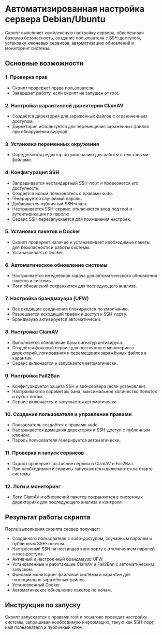 # Автоматизированная настройка сервера Debian/Ubuntu

Скрипт выполняет комплексную настройку сервера, обеспечивая базовую безопасность, создание пользователя с SSH-доступом, установку ключевых сервисов, автоматизацию обновлений и мониторинг системы.  

## Основные возможности

### 1. Проверка прав
* Скрипт проверяет права пользователя.  
* Завершает работу, если скрипт не запущен от root.

### 2. Настройка карантинной директории ClamAV
* Создаётся директория для заражённых файлов с ограниченным доступом.  
* Директория используется для перемещения заражённых файлов при обнаружении вирусов.

### 3. Установка переменных окружения
* Определяется редактор по умолчанию для работы с текстовыми файлами.

### 4. Конфигурация SSH
* Запрашивается нестандартный SSH-порт и проверяется его доступность.  
* Создаётся новый пользователь с правами sudo.  
* Генерируется случайный пароль.  
* Добавляется публичный SSH-ключ.  
* Настраивается SSH-сервис: отключается вход под root и аутентификация по паролю.  
* Сервис SSH перезапускается для применения настроек.

### 5. Установка пакетов и Docker
* Скрипт проверяет наличие и устанавливает необходимые пакеты для безопасности и работы системы.  
* Устанавливается Docker.

### 6. Автоматическое обновление системы
* Настраивается ежедневная задача для автоматического обновления пакетов и системы.  
* Логи обновлений сохраняются для последующего анализа.

### 7. Настройка брандмауэра (UFW)
* Все входящие соединения блокируются по умолчанию.  
* Разрешается исходящий трафик и доступ к SSH-порту.  
* Брандмауэр активируется автоматически.

### 8. Настройка ClamAV
* Выполняется обновление базы сигнатур антивируса.  
* Создаётся фоновый сервис для постоянного мониторинга директорий, логирования и перемещения заражённых файлов в карантин.  
* Сервис включается и запускается автоматически.

### 9. Настройка Fail2Ban
* Конфигурируется защита SSH и веб-сервера (если установлен).  
* Настраиваются параметры бана, максимальное количество попыток и путь к логам.  
* Сервис включается и запускается автоматически.

### 10. Создание пользователя и управление правами
* Пользователь создаётся с правами sudo.  
* Настраивается домашняя директория и SSH-доступ с публичным ключом.  
* Пароль пользователя генерируется автоматически.

### 11. Проверка и запуск сервисов
* Скрипт проверяет состояние сервисов ClamAV и Fail2Ban.  
* При необходимости сервисы запускаются и включаются на старте системы.

### 12. Логи и мониторинг
* Логи ClamAV и обновлений пакетов сохраняются в системных директориях для последующего анализа и контроля.  

## Результат работы скрипта

После выполнения скрипта сервер получает:

* Созданного пользователя с sudo-доступом, случайным паролем и публичным SSH-ключом.  
* Настроенный SSH на нестандартном порту с отключением паролей и root-доступа.  
* Активный и настроенный брандмауэр UFW.  
* Установленные и работающие ClamAV и Fail2Ban с автоматическим запуском.  
* Фоновый мониторинг файловой системы и карантин для потенциально заражённых файлов.  
* Установленный Docker.  
* Автоматическое обновление пакетов по ночам.

## Инструкция по запуску

Скрипт запускается с правами root и пошагово проводит настройку системы, запрашивая необходимую информацию, такую как SSH-порт, имя пользователя и публичный ключ.  
